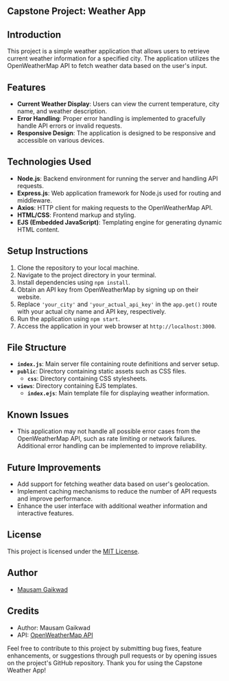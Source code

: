 ## Capstone Project: Weather App

## Introduction
This project is a simple weather application that allows users to retrieve current weather information for a specified city. The application utilizes the OpenWeatherMap API to fetch weather data based on the user's input.

## Features
- **Current Weather Display**: Users can view the current temperature, city name, and weather description.
- **Error Handling**: Proper error handling is implemented to gracefully handle API errors or invalid requests.
- **Responsive Design**: The application is designed to be responsive and accessible on various devices.

## Technologies Used
- **Node.js**: Backend environment for running the server and handling API requests.
- **Express.js**: Web application framework for Node.js used for routing and middleware.
- **Axios**: HTTP client for making requests to the OpenWeatherMap API.
- **HTML/CSS**: Frontend markup and styling.
- **EJS (Embedded JavaScript)**: Templating engine for generating dynamic HTML content.

## Setup Instructions
1. Clone the repository to your local machine.
2. Navigate to the project directory in your terminal.
3. Install dependencies using `npm install`.
4. Obtain an API key from OpenWeatherMap by signing up on their website.
5. Replace `'your_city'` and `'your_actual_api_key'` in the `app.get()` route with your actual city name and API key, respectively.
6. Run the application using `npm start`.
7. Access the application in your web browser at `http://localhost:3000`.

## File Structure
- **`index.js`**: Main server file containing route definitions and server setup.
- **`public`**: Directory containing static assets such as CSS files.
  - **`css`**: Directory containing CSS stylesheets.
- **`views`**: Directory containing EJS templates.
  - **`index.ejs`**: Main template file for displaying weather information.

## Known Issues
- This application may not handle all possible error cases from the OpenWeatherMap API, such as rate limiting or network failures. Additional error handling can be implemented to improve reliability.

## Future Improvements
- Add support for fetching weather data based on user's geolocation.
- Implement caching mechanisms to reduce the number of API requests and improve performance.
- Enhance the user interface with additional weather information and interactive features.

## License
This project is licensed under the [MIT License](LICENSE).

## Author
- [Mausam Gaikwad](https://github.com/MausamGaikwad)

## Credits
- Author: Mausam Gaikwad
- API: [OpenWeatherMap API](https://openweathermap.org/api)

Feel free to contribute to this project by submitting bug fixes, feature enhancements, or suggestions through pull requests or by opening issues on the project's GitHub repository. Thank you for using the Capstone Weather App!
